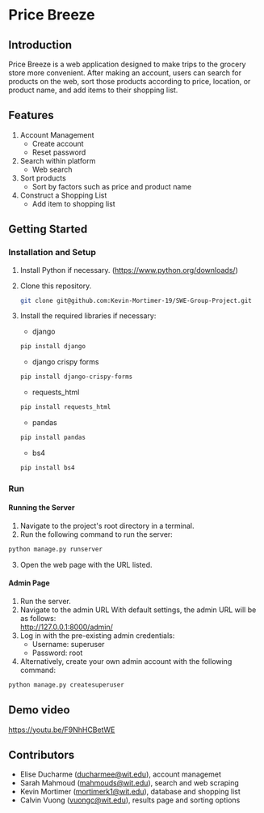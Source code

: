 # Price Breeze

## Introduction

Price Breeze is a web application designed to make trips to the grocery store more convenient. After making an account, users can search for products on the web, sort those products according to price, location, or product name, and add items to their shopping list.

## Features
1. Account Management
   - Create account
   - Reset password
2. Search within platform
   - Web search
3. Sort products
   - Sort by factors such as price and product name
4. Construct a Shopping List
   - Add item to shopping list


## Getting Started
### Installation and Setup
1. Install Python if necessary. (https://www.python.org/downloads/)
2. Clone this repository.
   ```sh
   git clone git@github.com:Kevin-Mortimer-19/SWE-Group-Project.git
   ```
4. Install the required libraries if necessary:
   - django

   ```sh
   pip install django
   ```

   - django crispy forms

   ```sh
   pip install django-crispy-forms
   ```

   - requests_html

   ```sh
   pip install requests_html
   ```

   * pandas

   ```sh
   pip install pandas
   ```

   * bs4

   ```sh
   pip install bs4
   ```

### Run

#### Running the Server

1. Navigate to the project's root directory in a terminal.
2. Run the following command to run the server:
```python
python manage.py runserver
```
3. Open the web page with the URL listed.

#### Admin Page
1. Run the server.
2. Navigate to the admin URL With default settings, the admin URL will be as follows:  
<http://127.0.0.1:8000/admin/>
3. Log in with the pre-existing admin credentials:
   - Username: superuser
   - Password: root  
4. Alternatively, create your own admin account with the following command:
```sh
python manage.py createsuperuser
```

## Demo video

https://youtu.be/F9NhHCBetWE

## Contributors

* Elise Ducharme (ducharmee@wit.edu), account managemet
* Sarah Mahmoud (mahmouds@wit.edu), search and web scraping
* Kevin Mortimer (mortimerk1@wit.edu), database and shopping list
* Calvin Vuong (vuongc@wit.edu), results page and sorting options
